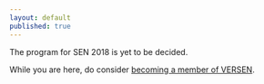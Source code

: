 ```yaml
---
layout: default
published: true
---
```


The program for SEN 2018 is yet to be decided.






While you are here, do consider [becoming a member of VERSEN](http://www.versen.nl/register).
